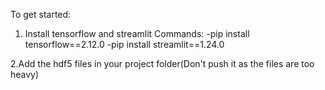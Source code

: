 To get started:
1. Install tensorflow and streamlit
Commands:
-pip install tensorflow==2.12.0
-pip install streamlit==1.24.0 

2.Add the hdf5 files in your project folder(Don't push it as the files are too heavy)

